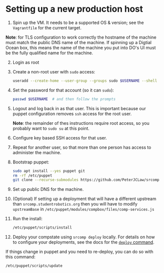 # Setting up a new production host

1. Spin up the VM. It needs to be a supported OS & version; see the
   `Vagrantfile` for the current target.

  **Note**: for TLS configuration to work correctly the hostname of the machine
  must match the public DNS name of the machine. If spinning up a Digtial Ocean
  box, this means the name of the machine you put into DO's UI must be the fully
  qualified name for the machine.

2. Login as root

3. Create a non-root user with `sudo` access:

    ```bash
    useradd --create-home --user-group --groups sudo $USERNAME --shell /bin/bash
    ```

4. Set the password for that account (so it can `sudo`):

    ```bash
    passwd $USERNAME  # and then follow the prompts
    ```

5. Logout and log back in as that user. This is important because our puppet
   configuration removes `ssh` access for the root user.

   **Note**: the remainder of thes instructions require root access, so you
   probably want to `sudo su` at this point.

6. Configure key based SSH access for that user.

7. Repeat for another user, so that more than one person has access to
   administer the machine.

8. Bootstrap puppet:

    ```bash
    sudo apt install --yes puppet git
    rm -rf /etc/puppet
    git clone --recurse-submodules https://github.com/PeterJCLaw/srcomp-puppet /etc/puppet
    ```

9. Set up public DNS for the machine.

10. (Optional) If setting up a deployment that will have a different upstream than `srcomp.studentrobotics.org` then you will have to modify `upstreamBase` in `/etc/puppet/modules/compbox/files/comp-services.js`

11. Run the install:

    ```bash
    /etc/puppet/scripts/install
    ```

12. Deploy your compstate using `srcomp deploy` locally. For details on how to
    configure your deployments, see the docs for the [`deploy` command][deploy-docs].

If things change in puppet and you need to re-deploy, you can do so with this command:

```bash
/etc/puppet/scripts/update
```

[deploy-docs]: https://srcomp-cli.readthedocs.io/en/latest/commands/deploy.html

